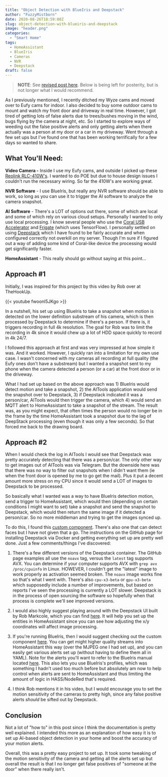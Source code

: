 ```yaml
---
title: "Object Detection with BlueIris and Deepstack"
author: "FuzzyMistborn"
date: 2020-08-26T18:59:08Z
slug: object-detection-with-blueiris-and-deepstack
image: "header.png"
categories:
  - "Smart Home"
tags:
  - HomeAssistant
  - BlueIris
  - Cameras
  - NVR
  - Deepstack
draft: false
---
```


> **NOTE**: See [revised post here](https://blog.fuzzymistborn.com/blueiris-deepstack-revisited).  Below is being left for posterity, but is not longer what I would recommend.

As I previously mentioned, I recently ditched my Wyze cams and moved over to Eufy cams for indoor.  I also decided to buy some outdoor cams to mount and watch my front door and driveway in real time.  However, I got tired of getting lots of false alerts due to trees/bushes moving in the wind, bugs flying by the camera at night, etc.  So I started to explore ways of weeding out the false positive alerts and only getting alerts when there actually was a person at my door or a car in my driveway.  Went through a few set ups but I've found one that has been working terrifically for a few days so wanted to share.

## What You'll Need:

**Video Camera -** Inside I use my Eufy cams, and outside I picked up these [Reolink RLC-410W's](https://smile.amazon.com/gp/product/B07DC2GM5K/).  I wanted to do POE but due to house design issues I couldn't run the necessary wiring.  So far the 410W's are working great.

**NVR Software** - I use BlueIris, but really any NVR software should be able to work, so long as you can use it to trigger the AI software to analyze the camera snapshot.

**AI Software** - There's a LOT of options out there, some of which are local and some of which rely on various cloud setups.  Personally I wanted to only use local processing.  I know several people who use the [Coral USB Accelerator](https://smile.amazon.com/dp/B07S214S5Y/) and [Frigate](https://github.com/blakeblackshear/frigate) (which uses TensorFlow).  I personally settled on using [Deepstack](deepstack.cc/) which I have found to be fairly accurate and when configured correctly not overkill on my server.  Though I'm sure if I figured out a way of adding some kind of Coral-like device the processing would get significantly faster.

**HomeAssistant** - This really should go without saying at this point...

## Approach #1

Initially, I was inspired for this project by this video by Rob over at TheHookUp.

{{< youtube fwoonl5JKgo >}}

In a nutshell, his set up using BlueIris to take a snapshot when motion is detected on the lower definition substream of his camera, which is then processed by Deepstack to determine if there's a person.  If there is, it triggers recording in full 4k resolution.  The goal for Rob was to limit the recording in 4k since it would chew up a lot of HDD space quickly to record in 4k 24/7.

I followed this approach at first and was very impressed at how simple it was.  And it worked.  However, I quickly ran into a limitation for my own use case.  I wasn't concerned with my cameras all recording at full quality (the Eufy ones don't have a substream) but I wanted a snapshot sent to my phone when the camera detected a person (or a car) at the front door or in the driveway.

What I had set up based on the above approach was 1) BlueIris would detect motion and take a snapshot, 2) the AITools application would send the snapshot over to Deepstack, 3) if Deepstack indicated it was a person/car, AITools would then trigger the camera, which 4) would send an MQTT alert to HomeAssistant to take a snapshot of the stream.  The result was, as you might expect, that often times the person would no longer be in the frame by the time HomeAssistant took a snapshot due to the lag of DeepStack processing (even though it was only a few seconds).  So that forced me back to the drawing board.

## Approach #2

When I would check the log in AITools I would see that Deepstack was pretty accurately detecting that there was a person/car.  The only other way to get images out of AITools was via Telegram.  But the downside here was that there was no way to filter out snapshots when I didn't want them (ie when the front door is opened by me to go get the mail).  Plus it put a decent amount more stress on my CPU since it would send a LOT of images to Deepstack to be processed.

So basically what I wanted was a way to have BlueIris detection motion, send a trigger to HomeAssistant, which would then (depending on certain conditions I might want to set) take a snapshot and send the snapshot to Deepstack, which would then return the same image if it detected a person/car.  So no more middleman and trying to get the images synced up.

To do this, I found this [custom component](https://github.com/robmarkcole/HASS-Deepstack-object).  There's also one that can detect faces but I have not given that a go.  The instructions on the GitHub page for installing Deepstack via Docker and getting everything set up are pretty well done.  Just a few comments/things I've discovered:

1) There's a few different versions of the Deepstack container.  The GitHub page examples all use the `noavx` tag, versus the `latest` tag supports AVX.  You can determine if your computer supports AVX with `grep avx /proc/cpuinfo` in Linux.  HOWEVER, I couldn't get the "latest" image to work properly as activation seemed broken.  The `noavx` image works fine so that's what I went with.  There's also `cpu-x3-beta` or `gpu-x3-beta` which supposedly include a number of improvements, but based on reports I've seen the processing is currently a LOT slower.  Deepstack is in the process of open sourcing the software so hopefully when that process is complete we'll see improved versions.

2) I would also highly suggest playing around with the Deepstack UI built by Rob Markcole, which you can find [here](https://github.com/robmarkcole/deepstack-ui).  It will help you set up the entities in HomeAssistant since you can see how adjusting the x/y coordinates will affect image processing.

3) If you're running BlueIris, then I would suggest checking out the custom component [here](https://github.com/elad-bar/ha-blueiris).  You can get might higher quality streams into HomeAssistant this way (over the MJPEG one I had set up), and you can easily get various alerts set up (without having to define them all in YAML).  Note for the alerts you'll want to refer to the BlueIris manual located [here](https://github.com/elad-bar/ha-blueiris/blob/master/docs/blueiris-server.md).  This also lets you use BlueIris's profiles, which was something I hadn't used too much before but absolutely am now to help control when alerts are sent to HomeAssistant and thus limiting the amount of logic in HASS/NodeRed that's required.

4) I think Rob mentions it in his video, but I would encourage you to set the motion sensitivity of the cameras to pretty high, since any false positive alerts _should_ be sifted out by Deepstack.

## Conclusion

Not a lot of "how to" in this post since I think the documentation is pretty well explained.  I intended this more as an explanation of how easy it is to set up AI-based object detection in your home and boost the accuracy of your motion alerts.

Overall, this was a pretty easy project to set up.  It took some tweaking of the motion sensitivity of the camera and getting all the alerts set up but overall the result is that I no longer get false positives of "someone at the door" when there really isn't.

